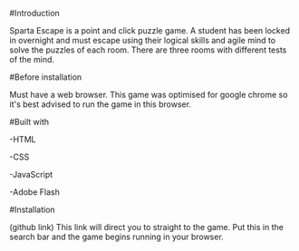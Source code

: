 #Introduction

Sparta Escape is a point and click puzzle game. A student has been locked in overnight and must escape using their logical skills and agile mind to solve the puzzles of each room. There are three rooms with different tests of the mind.
	
	

#Before installation

Must have a web browser. This game was optimised for google chrome so it's best advised to run the game in this browser.	
	
	
#Built with

-HTML

-CSS

-JavaScript

-Adobe Flash


#Installation

(github link)
This link will direct you to straight to the game. Put this in the search bar and the game begins running in your browser.